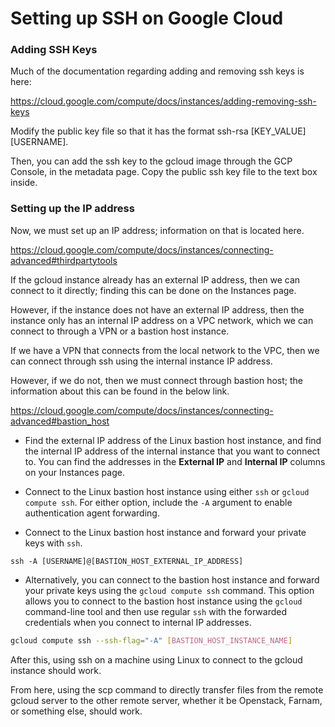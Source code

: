 # Setting up SSH on Google Cloud

### Adding SSH Keys

Much of the documentation regarding adding and removing ssh keys is here:

https://cloud.google.com/compute/docs/instances/adding-removing-ssh-keys

Modify the public key file so that it has the format ssh-rsa [KEY_VALUE] [USERNAME].

Then, you can add the ssh key to the gcloud image through the GCP Console, in the metadata page. Copy the public ssh key file to the text box inside.



### Setting up the IP address

Now, we must set up an IP address; information on that is located here.

https://cloud.google.com/compute/docs/instances/connecting-advanced#thirdpartytools

If the gcloud instance already has an external IP address, then we can connect to it directly; finding this can be done on the Instances page.

However, if the instance does not have an external IP address, then the instance only has an internal IP address on a VPC network, which we can connect to through a VPN or a bastion host instance.

If we have a VPN that connects from the local network to the VPC, then we can connect through ssh using the internal instance IP address.

However, if we do not, then we must connect through bastion host; the information about this can be found in the below link.

https://cloud.google.com/compute/docs/instances/connecting-advanced#bastion_host

* Find the external IP address of the Linux bastion host instance, and find the internal IP address of the internal instance that you want to connect to. You can find the addresses in the **External IP** and **Internal IP** columns on your Instances page. 

* Connect to the Linux bastion host instance using either `ssh` or `gcloud compute ssh`. For either option, include the `-A` argument to enable authentication agent forwarding.

* Connect to the Linux bastion host instance and forward your private keys with `ssh`.

```
ssh -A [USERNAME]@[BASTION_HOST_EXTERNAL_IP_ADDRESS]
```

* Alternatively, you can connect to the bastion host instance and forward your private keys using the `gcloud compute ssh` command. This option allows you to connect to the bastion host instance using the `gcloud` command-line tool and then use regular `ssh` with the forwarded credentials when you connect to internal IP addresses.

```sh
gcloud compute ssh --ssh-flag="-A" [BASTION_HOST_INSTANCE_NAME]
```

After this, using ssh on a machine using Linux to connect to the gcloud instance should work.

From here, using the scp command to directly transfer files from the remote gcloud server to the other remote server, whether it be Openstack, Farnam, or something else, should work.

